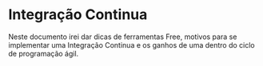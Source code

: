 # Integração Continua
Neste documento irei dar dicas de ferramentas Free, motivos para se implementar uma Integração Continua e os ganhos de uma dentro do ciclo de programação ágil.
